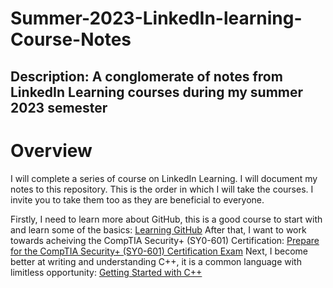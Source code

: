 # Summer-2023-LinkedIn-learning-Course-Notes
## Description: A conglomerate of notes from LinkedIn Learning courses during my summer 2023 semester

# Overview
I will complete a series of course on LinkedIn Learning. I will document my notes to this repository. This is the order in which I will take the courses. I invite you to take them too as they are beneficial to everyone.

Firstly, I need to learn more about GitHub, this is a good course to start with and learn some of the basics: [Learning GitHub](https://www.linkedin.com/learning/learning-github-18719601/getting-started-with-github?autoplay=false&u=2133849)
After that, I want to work towards acheiving the CompTIA Security+ (SY0-601) Certification:  [Prepare for the CompTIA Security+ (SY0-601) Certification Exam](https://www.linkedin.com/learning/paths/prepare-for-the-comptia-security-plus-sy0-601-certification-exam?u=2133849)
Next, I become better at writing and understanding C++, it is a common language with limitless opportunity:  [Getting Started with C++](https://www.linkedin.com/learning/paths/getting-started-with-c-plus-plus?u=2133849)
